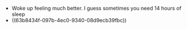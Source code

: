 - Woke up feeling much better. I guess sometimes you need 14 hours of sleep
- ((63b8434f-097b-4ec0-9340-08d9ecb39fbc))